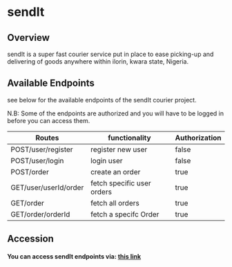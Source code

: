 # sendIt

## Overview

sendIt is a super fast courier service put in place to ease picking-up and delivering of goods anywhere within ilorin, kwara state, Nigeria.

## Available Endpoints

see below for the available endpoints of the sendIt courier project.

N.B: Some of the endpoints are authorized and you will have to be logged in before you can access them.

   Routes         |      functionality           |    Authorization   |
 -----------------|  --------------------------  |  ----------------- |
POST/user/register|     register new user        |       false        |
POST/user/login   |       login user             |       false        |
POST/order        |     create an order          |       true         |
GET/user/userId/order| fetch specific user orders|       true         |
GET/order            |     fetch all orders      |       true         |
GET/order/orderId    |  fetch a specifc Order    |       true         |
   
 ## Accession
 
 #### You can access sendIt endpoints via: <a href="https://send-it-back-app.herokuapp.com">this link</a>
